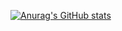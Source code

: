 [![Anurag's GitHub stats](https://github-readme-stats.vercel.app/api?username=ptaltavull&count_private=true&show_icons=true)](https://github.com/anuraghazra/github-readme-stats)

<!--
### Hi there 👋

**ptaltavull/ptaltavull** is a ✨ _special_ ✨ repository because its `README.md` (this file) appears on your GitHub profile.

Here are some ideas to get you started:

- 🔭 I’m currently working on ...
- 🌱 I’m currently learning ...
- 👯 I’m looking to collaborate on ...
- 🤔 I’m looking for help with ...
- 💬 Ask me about ...
- 📫 How to reach me: ...
- 😄 Pronouns: ...
- ⚡ Fun fact: ...
-->
